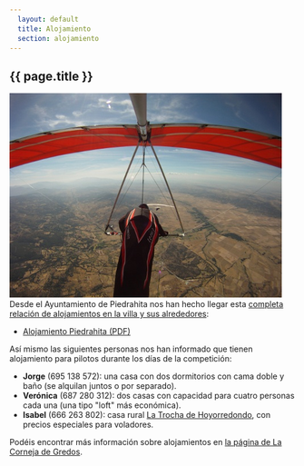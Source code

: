 ```yaml
---
  layout: default
  title: Alojamiento
  section: alojamiento
---
```

  
## {{ page.title }}


<a class="media" target="_blank" href="https://plus.google.com/photos/102973229036192373723/albums/5672390763094481009/5672391020931582690?banner=pwa" title="Flying over Piedrahita (Günter Porath)"><img class="right" src="images/gunter_carlos_sobre_piedrahita.jpg" alt="Flying over Piedrahita (Günter Porath)"/></a>
Desde el Ayuntamiento de Piedrahita nos han hecho llegar esta [completa relación de alojamientos en la villa y sus alrededores](downloads/AlojamientosPiedrahitaYAlrededores.pdf):

* [Alojamiento Piedrahita (PDF)](downloads/AlojamientosPiedrahitaYAlrededores.pdf)

Así mismo las siguientes personas nos han informado que tienen alojamiento para pilotos durante los días de la competición:

* **Jorge** (695 138 572): una casa con dos dormitorios con cama doble y baño (se alquilan juntos o por separado).
* **Verónica** (687 280 312): dos casas con capacidad para cuatro personas cada una (una tipo "loft" más económica).
* **Isabel** (666 263 802): casa rural [La Trocha de Hoyorredondo](http://www.latrochadehoyorredondo.com), con precios especiales para voladores.

Podéis encontrar más información sobre alojamientos en [la página de La Corneja de Gredos](http://www.cornejadegredos.es/pages/alojamientos.html).
  
<div class="clearer">&nbsp;</div>
